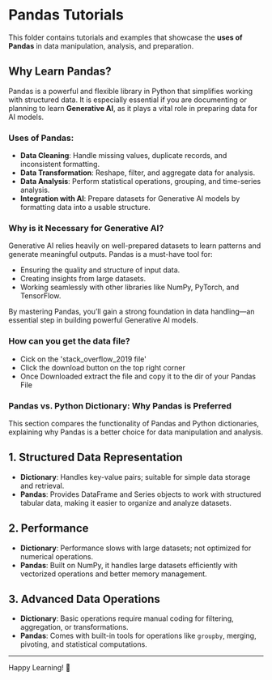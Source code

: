 # Pandas Tutorials

This folder contains tutorials and examples that showcase the **uses of Pandas** in data manipulation, analysis, and preparation.

## Why Learn Pandas?

Pandas is a powerful and flexible library in Python that simplifies working with structured data. It is especially essential if you are documenting or planning to learn **Generative AI**, as it plays a vital role in preparing data for AI models.

### Uses of Pandas:
- **Data Cleaning**: Handle missing values, duplicate records, and inconsistent formatting.
- **Data Transformation**: Reshape, filter, and aggregate data for analysis.
- **Data Analysis**: Perform statistical operations, grouping, and time-series analysis.
- **Integration with AI**: Prepare datasets for Generative AI models by formatting data into a usable structure.

### Why is it Necessary for Generative AI?
Generative AI relies heavily on well-prepared datasets to learn patterns and generate meaningful outputs. Pandas is a must-have tool for:
- Ensuring the quality and structure of input data.
- Creating insights from large datasets.
- Working seamlessly with other libraries like NumPy, PyTorch, and TensorFlow.

By mastering Pandas, you’ll gain a strong foundation in data handling—an essential step in building powerful Generative AI models.

### How can you get the data file?
- Cick on the 'stack_overflow_2019 file'
- Click the download button on the top right corner
- Once Downloaded extract the file and copy it to the dir of your Pandas File

### Pandas vs. Python Dictionary: Why Pandas is Preferred  

This section compares the functionality of Pandas and Python dictionaries, explaining why Pandas is a better choice for data manipulation and analysis.

## 1. Structured Data Representation  
- **Dictionary**: Handles key-value pairs; suitable for simple data storage and retrieval.  
- **Pandas**: Provides DataFrame and Series objects to work with structured tabular data, making it easier to organize and analyze datasets.

## 2. Performance  
- **Dictionary**: Performance slows with large datasets; not optimized for numerical operations.  
- **Pandas**: Built on NumPy, it handles large datasets efficiently with vectorized operations and better memory management.

## 3. Advanced Data Operations  
- **Dictionary**: Basic operations require manual coding for filtering, aggregation, or transformations.  
- **Pandas**: Comes with built-in tools for operations like `groupby`, merging, pivoting, and statistical computations.


---

Happy Learning! 🚀
